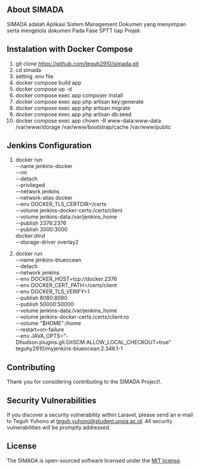 ## About SIMADA

SIMADA adalah Aplikasi Sistem Management Dokumen yang menyimpan serta mengelola dokumen Pada Fase SPTT tiap Projek

## Instalation with Docker Compose

1. git clone https://github.com/teguh2910/simada.git
2. cd simada
3. setting .env file
4. docker compose build app
5. docker compose up -d
6. docker compose exec app composer install
8. docker compose exec app php artisan key:generate
9. docker compose exec app php artisan migrate
10. docker compose exec app php artisan db:seed
11. docker compose exec app chown -R www-data:www-data /var/www/storage /var/www/bootstrap/cache /var/www/public

## Jenkins Configuration
1. docker run \
  --name jenkins-docker \
  --rm \
  --detach \
  --privileged \
  --network jenkins \
  --network-alias docker \
  --env DOCKER_TLS_CERTDIR=/certs \
  --volume jenkins-docker-certs:/certs/client \
  --volume jenkins-data:/var/jenkins_home \
  --publish 2376:2376 \
  --publish 3000:3000 \
  docker:dind \
  --storage-driver overlay2

2. docker run \
  --name jenkins-blueocean \
  --detach \
  --network jenkins \
  --env DOCKER_HOST=tcp://docker:2376 \
  --env DOCKER_CERT_PATH=/certs/client \
  --env DOCKER_TLS_VERIFY=1 \
  --publish 8080:8080 \
  --publish 50000:50000 \
  --volume jenkins-data:/var/jenkins_home \
  --volume jenkins-docker-certs:/certs/client:ro \
  --volume "$HOME":/home \
  --restart=on-failure \
  --env JAVA_OPTS="-Dhudson.plugins.git.GitSCM.ALLOW_LOCAL_CHECKOUT=true" \
  teguhy2910/myjenkins-blueocean:2.346.1-1 

## Contributing

Thank you for considering contributing to the SIMADA Project!.

## Security Vulnerabilities

If you discover a security vulnerability within Laravel, please send an e-mail to Teguh Yuhono at teguh.yuhono@student.unsia.ac.id. All security vulnerabilities will be promptly addressed.

## License

The SIMADA is open-sourced software licensed under the [MIT license](http://opensource.org/licenses/MIT).
